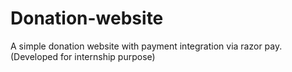 # Donation-website
A simple donation website with payment integration via razor pay.
(Developed for internship purpose)
